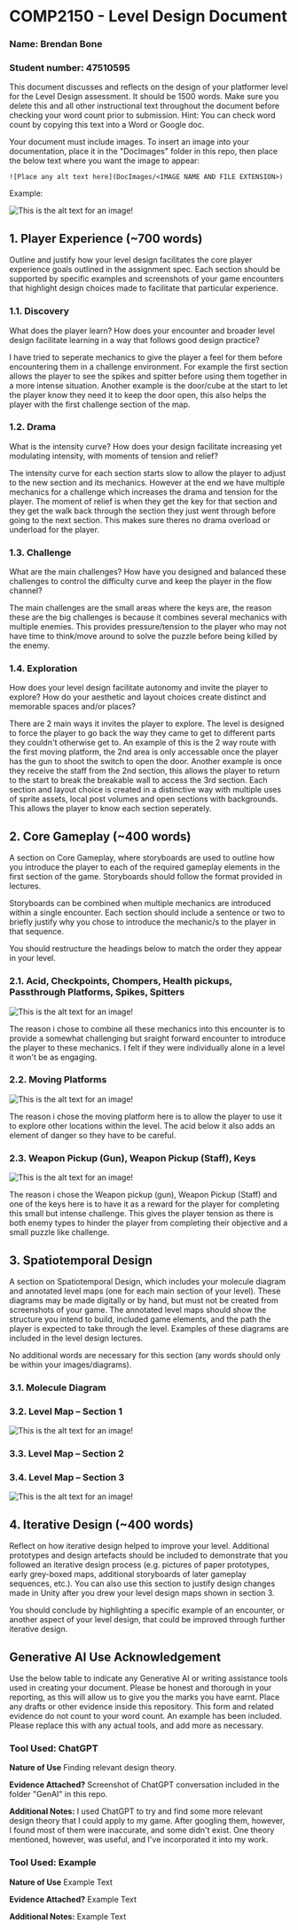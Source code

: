 # COMP2150  - Level Design Document
### Name: Brendan Bone
### Student number: 47510595

This document discusses and reflects on the design of your platformer level for the Level Design assessment. It should be 1500 words. Make sure you delete this and all other instructional text throughout the document before checking your word count prior to submission. Hint: You can check word count by copying this text into a Word or Google doc.

Your document must include images. To insert an image into your documentation, place it in the "DocImages" folder in this repo, then place the below text where you want the image to appear:

```
![Place any alt text here](DocImages/<IMAGE NAME AND FILE EXTENSION>)
```

Example:

![This is the alt text for an image!](DocImages/exampleimage.png)

## 1. Player Experience (~700 words)
Outline and justify how your level design facilitates the core player experience goals outlined in the assignment spec. Each section should be supported by specific examples and screenshots of your game encounters that highlight design choices made to facilitate that particular experience.

### 1.1. Discovery
What does the player learn? How does your encounter and broader level design facilitate learning in a way that follows good design practice?

I have tried to seperate mechanics to give the player a feel for them before encountering them in a challenge environment. For example the first section allows the player to see the spikes and spitter before using them together in a more intense situation. Another example is the door/cube at the start to let the player know they need it to keep the door open, this also helps the player with the first challenge section of the map.

### 1.2. Drama
What is the intensity curve? How does your design facilitate increasing yet modulating intensity, with moments of tension and relief? 

The intensity curve for each section starts slow to allow the player to adjust to the new section and its mechanics. However at the end we have multiple mechanics for a challenge which increases the drama and tension for the player. The moment of relief is when they get the key for that section and they get the walk back through the section they just went through before going to the next section. This makes sure theres no drama overload or underload for the player.

### 1.3. Challenge
What are the main challenges? How have you designed and balanced these challenges to control the difficulty curve and keep the player in the flow channel?

The main challenges are the small areas where the keys are, the reason these are the big challenges is because it combines several mechanics with multiple enemies. This provides pressure/tension to the player who may not have time to think/move around to solve the puzzle before being killed by the enemy.

### 1.4. Exploration
How does your level design facilitate autonomy and invite the player to explore? How do your aesthetic and layout choices create distinct and memorable spaces and/or places?

There are 2 main ways it invites the player to explore. The level is designed to force the player to go back the way they came to get to different parts they couldn't otherwise get to. An example of this is the 2 way route with the first moving platform, the 2nd area is only accessable once the player has the gun to shoot the switch to open the door. Another example is once they receive the staff from the 2nd section, this allows the player to return to the start to break the breakable wall to access the 3rd section.
Each section and layout choice is created in a distinctive way with multiple uses of sprite assets, local post volumes and open sections with backgrounds. This allows the player to know each section seperately.


## 2. Core Gameplay (~400 words)
A section on Core Gameplay, where storyboards are used to outline how you introduce the player to each of the required gameplay elements in the first section of the game. Storyboards should follow the format provided in lectures.

Storyboards can be combined when multiple mechanics are introduced within a single encounter. Each section should include a sentence or two to briefly justify why you chose to introduce the mechanic/s to the player in that sequence.

You should restructure the headings below to match the order they appear in your level.

### 2.1. Acid, Checkpoints, Chompers, Health pickups, Passthrough Platforms, Spikes, Spitters
![This is the alt text for an image!](DocImages/StoryBoard1.png)

The reason i chose to combine all these mechanics into this encounter is to provide a somewhat challenging but sraight forward encounter to introduce the player to these mechanics. I felt if they were individually alone in a level it won't be as engaging.

### 2.2. Moving Platforms
![This is the alt text for an image!](DocImages/Storyboard2.png)

The reason i chose the moving platform here is to allow the player to use it to explore other locations within the level. The acid below it also adds an element of danger so they have to be careful.

### 2.3. Weapon Pickup (Gun), Weapon Pickup (Staff), Keys
![This is the alt text for an image!](DocImages/storyboard3.png)

The reason i chose the Weapon pickup (gun), Weapon Pickup (Staff) and one of the keys here is to have it as a reward for the player for completing this small but intense challenge. This gives the player tension as there is both enemy types to hinder the player from completing their objective and a small puzzle like challenge.


## 3. Spatiotemporal Design
A section on Spatiotemporal Design, which includes your molecule diagram and annotated level maps (one for each main section of your level). These diagrams may be made digitally or by hand, but must not be created from screenshots of your game. The annotated level maps should show the structure you intend to build, included game elements, and the path the player is expected to take through the level. Examples of these diagrams are included in the level design lectures.

No additional words are necessary for this section (any words should only be within your images/diagrams).
 
### 3.1. Molecule Diagram

### 3.2. Level Map – Section 1
![This is the alt text for an image!](DocImages/annotated11.png)

### 3.3.	Level Map – Section 2


### 3.4.	Level Map – Section 3
![This is the alt text for an image!](DocImages/annotated3.png)

## 4. Iterative Design (~400 words)
Reflect on how iterative design helped to improve your level. Additional prototypes and design artefacts should be included to demonstrate that you followed an iterative design process (e.g. pictures of paper prototypes, early grey-boxed maps, additional storyboards of later gameplay sequences, etc.). You can also use this section to justify design changes made in Unity after you drew your level design maps shown in section 3. 

You should conclude by highlighting a specific example of an encounter, or another aspect of your level design, that could be improved through further iterative design.

## Generative AI Use Acknowledgement

Use the below table to indicate any Generative AI or writing assistance tools used in creating your document. Please be honest and thorough in your reporting, as this will allow us to give you the marks you have earnt. Place any drafts or other evidence inside this repository. This form and related evidence do not count to your word count.
An example has been included. Please replace this with any actual tools, and add more as necessary.


### Tool Used: ChatGPT
**Nature of Use** Finding relevant design theory.

**Evidence Attached?** Screenshot of ChatGPT conversation included in the folder "GenAI" in this repo.

**Additional Notes:** I used ChatGPT to try and find some more relevant design theory that I could apply to my game. After googling them, however, I found most of them were inaccurate, and some didn't exist. One theory mentioned, however, was useful, and I've incorporated it into my work.

### Tool Used: Example
**Nature of Use** Example Text

**Evidence Attached?** Example Text

**Additional Notes:** Example Text


